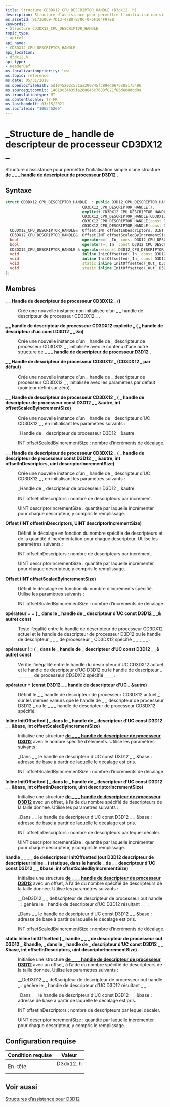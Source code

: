 ```yaml
---
title: Structure CD3DX12_CPU_DESCRIPTOR_HANDLE (D3dx12. h)
description: Structure d’assistance pour permettre l’initialisation simple d’une structure de \_ \_ handle de descripteur de processeur D3D12 \_ .
ms.assetid: 91736069-7D13-47B0-B78C-0F6F104F97EB
keywords:
- Structure CD3DX12_CPU_DESCRIPTOR_HANDLE
topic_type:
- apiref
api_name:
- CD3DX12_CPU_DESCRIPTOR_HANDLE
api_location:
- d3dx12.h
api_type:
- HeaderDef
ms.localizationpriority: low
ms.topic: reference
ms.date: 05/31/2018
ms.openlocfilehash: 5d1045202c531aa200745fc89ed067628a175486
ms.sourcegitcommit: 14010c34b35fa268046c7683f021f86de08ddd0a
ms.translationtype: MT
ms.contentlocale: fr-FR
ms.lasthandoff: 03/15/2021
ms.locfileid: "106545266"
---
```

# <a name="cd3dx12_cpu_descriptor_handle-structure"></a>\_Structure de \_ handle de descripteur de processeur CD3DX12 \_

Structure d’assistance pour permettre l’initialisation simple d’une structure [**de \_ \_ \_ handle de descripteur de processeur D3D12**](/windows/desktop/api/d3d12/ns-d3d12-d3d12_cpu_descriptor_handle) .

## <a name="syntax"></a>Syntaxe


```C++
struct CD3DX12_CPU_DESCRIPTOR_HANDLE  : public D3D12_CPU_DESCRIPTOR_HANDLE{
                                  CD3DX12_CPU_DESCRIPTOR_HANDLE();
                                  explicit CD3DX12_CPU_DESCRIPTOR_HANDLE(const D3D12_CPU_DESCRIPTOR_HANDLE &o);
                                  CD3DX12_CPU_DESCRIPTOR_HANDLE(CD3DX12_DEFAULT);
                                  CD3DX12_CPU_DESCRIPTOR_HANDLE(const D3D12_CPU_DESCRIPTOR_HANDLE &other, INT offsetScaledByIncrementSize);
                                  CD3DX12_CPU_DESCRIPTOR_HANDLE(const D3D12_CPU_DESCRIPTOR_HANDLE &other, INT offsetInDescriptors, UINT descriptorIncrementSize);
  CD3DX12_CPU_DESCRIPTOR_HANDLE&  Offset(INT offsetInDescriptors, UINT descriptorIncrementSize);
  CD3DX12_CPU_DESCRIPTOR_HANDLE&  Offset(INT offsetScaledByIncrementSize);
  bool                            operator==( _In_ const D3D12_CPU_DESCRIPTOR_HANDLE& other) const;
  bool                            operator!=(_In_ const D3D12_CPU_DESCRIPTOR_HANDLE& other) const;
  CD3DX12_CPU_DESCRIPTOR_HANDLE & operator=(const D3D12_CPU_DESCRIPTOR_HANDLE &other);
  void                            inline InitOffsetted(_In_ const D3D12_CPU_DESCRIPTOR_HANDLE &base, INT offsetScaledByIncrementSize);
  void                            inline InitOffsetted(_In_ const D3D12_CPU_DESCRIPTOR_HANDLE &base, INT offsetInDescriptors, UINT descriptorIncrementSize);
  void                            static inline InitOffsetted(_Out_ D3D12_CPU_DESCRIPTOR_HANDLE &handle, _In_ const D3D12_CPU_DESCRIPTOR_HANDLE &base, INT offsetScaledByIncrementSize);
  void                            static inline InitOffsetted(_Out_ D3D12_CPU_DESCRIPTOR_HANDLE &handle, _In_ const D3D12_CPU_DESCRIPTOR_HANDLE &base, INT offsetInDescriptors, UINT descriptorIncrementSize);
};
```



## <a name="members"></a>Membres

<dl> <dt>

**\_ \_ Handle de descripteur de processeur CD3DX12 \_ ()**
</dt> <dd>

Crée une nouvelle instance non initialisée d’un \_ \_ handle de descripteur de processeur CD3DX12 \_ .

</dd> <dt>

**\_ \_ handle de descripteur de processeur CD3DX12 explicite \_ ( \_ handle de descripteur d’uc const D3D12 \_ \_ &o)**
</dt> <dd>

Crée une nouvelle instance d’un \_ handle de \_ descripteur de processeur CD3DX12 \_ , initialisée avec le contenu d’une autre structure de [**\_ \_ \_ handle de descripteur de processeur D3D12**](/windows/desktop/api/d3d12/ns-d3d12-d3d12_cpu_descriptor_handle) .

</dd> <dt>

**\_ \_ Handle de descripteur de processeur CD3DX12 \_ (CD3DX12 \_ par défaut)**
</dt> <dd>

Crée une nouvelle instance d’un \_ handle de \_ descripteur de processeur CD3DX12 \_ , initialisée avec les paramètres par défaut (pointeur défini sur zéro).

</dd> <dt>

**\_ \_ Handle de descripteur de processeur CD3DX12 \_ ( \_ handle de descripteur de processeur const D3D12 \_ \_ &autre, int offsetScaledByIncrementSize)**
</dt> <dd>

Crée une nouvelle instance d’un \_ handle de \_ descripteur d’UC CD3DX12 \_ , en initialisant les paramètres suivants :

\_Handle de \_ descripteur de processeur D3D12 \_ &autre

INT offsetScaledByIncrementSize : nombre d’incréments de décalage.

</dd> <dt>

**\_ \_ Handle de descripteur de processeur CD3DX12 \_ ( \_ handle de descripteur de processeur const D3D12 \_ \_ &autre, int offsetInDescriptors, uint descriptorIncrementSize)**
</dt> <dd>

Crée une nouvelle instance d’un \_ handle de \_ descripteur d’UC CD3DX12 \_ , en initialisant les paramètres suivants :

\_Handle de \_ descripteur de processeur D3D12 \_ &autre

INT offsetInDescriptors : nombre de descripteurs par incrément.

UINT descriptorIncrementSize : quantité par laquelle incrémenter pour chaque descripteur, y compris le remplissage.

</dd> <dt>

**Offset (INT offsetInDescriptors, UINT descriptorIncrementSize)**
</dt> <dd>

Définit le décalage en fonction du nombre spécifié de descripteurs et de la quantité d’incrémentation pour chaque descripteur. Utilise les paramètres suivants :

INT offsetInDescriptors : nombre de descripteurs par incrément.

UINT descriptorIncrementSize : quantité par laquelle incrémenter pour chaque descripteur, y compris le remplissage.

</dd> <dt>

**Offset (INT offsetScaledByIncrementSize)**
</dt> <dd>

Définit le décalage en fonction du nombre d’incréments spécifié. Utilise les paramètres suivants :

INT offsetScaledByIncrementSize : nombre d’incréments de décalage.

</dd> <dt>

**opérateur = = ( \_ dans le \_ handle de \_ descripteur d’UC const D3D12 \_ \_& autre) const**
</dt> <dd>

Teste l’égalité entre le handle de descripteur de processeur CD3DX12 actuel et le handle de descripteur de processeur D3D12 ou le handle de descripteur \_ \_ \_ de processeur \_ CD3DX12 spécifié \_ \_ \_ \_ \_ .

</dd> <dt>

**opérateur ! = ( \_ dans le \_ handle de \_ descripteur d’UC const D3D12 \_ \_& autre) const**
</dt> <dd>

Vérifie l’inégalité entre le handle du descripteur d’UC CD3DX12 actuel et le handle de descripteur d’UC D3D12 ou le handle de descripteur \_ \_ \_ \_ \_ \_ de processeur CD3DX12 spécifié \_ \_ \_ .

</dd> <dt>

**opérateur = (const D3D12 \_ \_ handle de descripteur d’UC \_ &autre)**
</dt> <dd>

Définit le \_ \_ handle de descripteur de processeur CD3DX12 actuel \_ sur les mêmes valeurs que le handle de \_ \_ descripteur de processeur D3D12 \_ ou le \_ \_ \_ handle de descripteur de processeur CD3DX12 spécifié.

</dd> <dt>

**Inline InitOffsetted ( \_ dans le \_ handle de \_ descripteur d’UC const D3D12 \_ \_ &base, int offsetScaledByIncrementSize)**
</dt> <dd>

Initialise une structure [**de \_ \_ \_ handle de descripteur de processeur D3D12**](/windows/desktop/api/d3d12/ns-d3d12-d3d12_cpu_descriptor_handle) avec le nombre spécifié d’éléments. Utilise les paramètres suivants :

\_Dans \_ \_ le handle de descripteur d’UC const D3D12 \_ \_ &base : adresse de base à partir de laquelle le décalage est pris.

INT offsetScaledByIncrementSize : nombre d’incréments de décalage.

</dd> <dt>

**Inline InitOffsetted ( \_ dans le \_ handle de \_ descripteur d’UC const D3D12 \_ \_ &base, int offsetInDescriptors, uint descriptorIncrementSize)**
</dt> <dd>

Initialise une structure [**de \_ \_ \_ handle de descripteur de processeur D3D12**](/windows/desktop/api/d3d12/ns-d3d12-d3d12_cpu_descriptor_handle) avec un offset, à l’aide du nombre spécifié de descripteurs de la taille donnée. Utilise les paramètres suivants :

\_Dans \_ \_ le handle de descripteur d’UC const D3D12 \_ \_ &base : adresse de base à partir de laquelle le décalage est pris.

INT offsetInDescriptors : nombre de descripteurs par lequel décaler.

UINT descriptorIncrementSize : quantité par laquelle incrémenter pour chaque descripteur, y compris le remplissage.

</dd> <dt>

**handle \_ \_ \_ \_ de de&scripteur InitOffsetted (out D3D12 descripteur de descripteur inline \_ ) statique, dans le handle \_ de \_ \_ descripteur d’UC const D3D12 \_ \_ &base, int offsetScaledByIncrementSize)**
</dt> <dd>

Initialise une structure [**de \_ \_ \_ handle de descripteur de processeur D3D12**](/windows/desktop/api/d3d12/ns-d3d12-d3d12_cpu_descriptor_handle) avec un offset, à l’aide du nombre spécifié de descripteurs de la taille donnée. Utilise les paramètres suivants :

\_\_DeD3D12 \_ \_ de&scripteur de descripteur de processeur out handle \_ : génère le \_ handle de descripteur d’UC D3D12 résultant \_ \_ .

\_Dans \_ \_ le handle de descripteur d’UC const D3D12 \_ \_ &base : adresse de base à partir de laquelle le décalage est pris.

INT offsetScaledByIncrementSize : nombre d’incréments de décalage.

</dd> <dt>

**static Inline InitOffsetted ( \_ handle \_ \_ \_ de descripteur de processeur out D3D12 \_ &handle, \_ dans le \_ handle de \_ descripteur d’UC const D3D12 \_ \_ &base, int offsetInDescriptors, uint descriptorIncrementSize)**
</dt> <dd>

Initialise une structure [**de \_ \_ \_ handle de descripteur de processeur D3D12**](/windows/desktop/api/d3d12/ns-d3d12-d3d12_cpu_descriptor_handle) avec un offset, à l’aide du nombre spécifié de descripteurs de la taille donnée. Utilise les paramètres suivants :

\_\_DeD3D12 \_ \_ de&scripteur de descripteur de processeur out handle \_ : génère le \_ handle de descripteur d’UC D3D12 résultant \_ \_ .

\_Dans \_ \_ le handle de descripteur d’UC const D3D12 \_ \_ &base : adresse de base à partir de laquelle le décalage est pris.

INT offsetInDescriptors : nombre de descripteurs par lequel décaler.

UINT descriptorIncrementSize : quantité par laquelle incrémenter pour chaque descripteur, y compris le remplissage.

</dd> </dl>

## <a name="requirements"></a>Configuration requise



| Condition requise | Valeur |
|-------------------|-------------------------------------------------------------------------------------|
| En-tête<br/> | <dl> <dt>D3dx12. h</dt> </dl> |



## <a name="see-also"></a>Voir aussi

<dl> <dt>

[Structures d’assistance pour D3D12](helper-structures-for-d3d12.md)
</dt> </dl>

 

 





